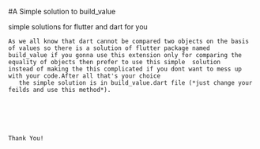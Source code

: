 #A Simple solution to build_value


simple solutions for flutter and dart for you
                                   
    As we all know that dart cannot be compared two objects on the basis of values so there is a solution of flutter package named 
    build_value if you gonna use this extension only for comparing the equality of objects then prefer to use this simple  solution
    instead of making the this complicated if you dont want to mess up with your code.After all that's your choice
       the simple solution is in build_value.dart file (*just change your feilds and use this method*).
       
       
       


                                                                                                            Thank You!
